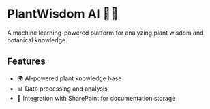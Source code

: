 # PlantWisdom AI 🌱🤖
A machine learning-powered platform for analyzing plant wisdom and botanical knowledge.

## Features
- 🌍 AI-powered plant knowledge base
- 📊 Data processing and analysis
- 🔗 Integration with SharePoint for documentation storage

